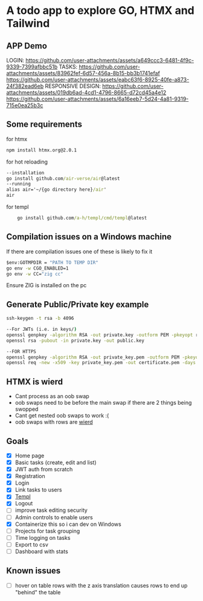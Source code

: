# A todo app to explore GO, HTMX and Tailwind

## APP Demo
LOGIN:
https://github.com/user-attachments/assets/a649ccc3-6481-4f9c-9339-7399afbbc51b
TASKS:
https://github.com/user-attachments/assets/83962fef-6d57-456a-8b15-bb3b1741efaf
https://github.com/user-attachments/assets/eabc63f6-8925-40fe-a873-24f382ead6eb
RESPONSIVE DESIGN:
https://github.com/user-attachments/assets/019db6ad-4cd1-4796-8665-d72cd45a4e12
https://github.com/user-attachments/assets/6a16eeb7-5d24-4a81-9319-715e0ea25b3c

## Some requirements

for htmx
```cmd
npm install htmx.org@2.0.1
```
for hot reloading
```cmd
--installation
go install github.com/air-verse/air@latest
--running
alias air='~/{go directory here}/air'
air
```
for templ
```cmd
    go install github.com/a-h/templ/cmd/templ@latest
```

## Compilation issues on a Windows machine

If there are compilation issues one of these is likely to fix it
```cmd
$env:GOTMPDIR = "PATH TO TEMP DIR"
go env -w CGO_ENABLED=1
go env -w CC="zig cc"
```
Ensure ZIG is installed on the pc

## Generate Public/Private key example
```cmd
ssh-keygen -t rsa -b 4096

--For JWTs (i.e. in keys/)
openssl genpkey -algorithm RSA -out private.key -outform PEM -pkeyopt rsa_keygen_bits:2048
openssl rsa -pubout -in private.key -out public.key

--FOR HTTPS
openssl genpkey -algorithm RSA -out private_key.pem -outform PEM -pkeyopt rsa_keygen_bits:2048
openssl req -new -x509 -key private_key.pem -out certificate.pem -days 365
```

## HTMX is wierd
- Cant process <body></body> as an oob swap
- oob swaps need to be before the main swap if there are 2 things being swopped
- Cant get nested oob swaps to work :(
- oob swaps with rows are [wierd](https://htmx.org/attributes/hx-swap-oob/)

## Goals

- [x] Home page
- [x] Basic tasks (create, edit and list)
- [x] JWT auth from scratch
- [x] Registration
- [x] Login
- [x] Link tasks to users
- [x] [Templ](https://templ.guide/)
- [x] Logout
- [ ] improve task editing security
- [ ] Admin controls to enable users
- [x] Containerize this so i can dev on Windows
- [ ] Projects for task grouping
- [ ] Time logging on tasks
- [ ] Export to csv
- [ ] Dashboard with stats

## Known issues
- [ ] hover on table rows with the z axis translation causes rows to end up "behind" the table

